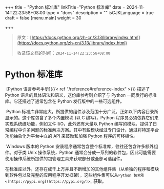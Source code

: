 +++
title = "Python 标准库"
linkTitle="Python 标准库"
date = 2024-11-14T22:23:58+08:00
type = "docs"
description = ""
isCJKLanguage = true
draft = false
[menu.main]
    weight = 30

+++

> 原文：[https://docs.python.org/zh-cn/3.13/library/index.html](https://docs.python.org/zh-cn/3.13/library/index.html)
>
> 收录该文档的时间：`2024-11-14T22:23:58+08:00`

# Python 标准库

​	[Python 语言参考手册]({{< ref "/reference#reference-index" >}}) 描述了 Python 语言的具体语法和语义，这份库参考则介绍了与 Python 一同发行的标准库。它还描述了通常包含在 Python 发行版中的一些可选组件。

​	Python 标准库非常庞大，所提供的组件涉及范围十分广泛，正如以下内容目录所显示的。这个库包含了多个内置模块 (以 C 编写)，Python 程序员必须依靠它们来实现系统级功能，例如文件 I/O，此外还有大量以 Python 编写的模块，提供了日常编程中许多问题的标准解决方案。其中有些模块经过专门设计，通过将特定平台功能抽象化为平台中立的 API 来鼓励和加强 Python 程序的可移植性。

​	Windows 版本的 Python 安装程序通常包含整个标准库，往往还包含许多额外组件。对于类 Unix 操作系统，Python 通常会分成一系列的软件包，因此可能需要使用操作系统所提供的包管理工具来获取部分或全部可选组件。

​	在标准库以外，还存在成千上万并且不断增加的其他组件集（从单独的程序和模块到软件包以及完整的应用程序开发框架），这些组件集可以从`Python 包索引 <[https://pypi.org](https://pypi.org/)>`_ 获取。
